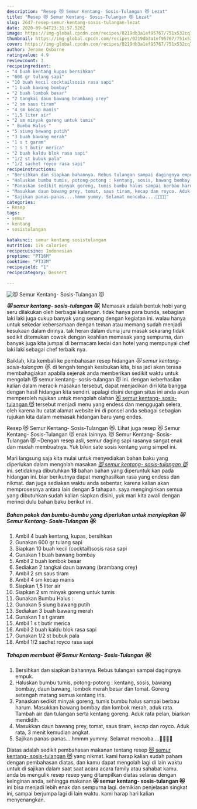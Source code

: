 ```yaml
---
description: "Resep 😻 Semur Kentang- Sosis-Tulangan 😻 Lezat"
title: "Resep 😻 Semur Kentang- Sosis-Tulangan 😻 Lezat"
slug: 2647-resep-semur-kentang-sosis-tulangan-lezat
date: 2020-09-04T23:31:57.526Z
image: https://img-global.cpcdn.com/recipes/0219db3a1ef95767/751x532cq70/😻-semur-kentang-sosis-tulangan-😻-foto-resep-utama.jpg
thumbnail: https://img-global.cpcdn.com/recipes/0219db3a1ef95767/751x532cq70/😻-semur-kentang-sosis-tulangan-😻-foto-resep-utama.jpg
cover: https://img-global.cpcdn.com/recipes/0219db3a1ef95767/751x532cq70/😻-semur-kentang-sosis-tulangan-😻-foto-resep-utama.jpg
author: Jerome Osborne
ratingvalue: 4.9
reviewcount: 3
recipeingredient:
- "4 buah kentang kupas bersihkan"
- "600 gr tulang sapi"
- "10 buah kecil cocktailsosis rasa sapi"
- "1 buah bawang bombay"
- "2 buah lombok besar"
- "2 tangkai daun bawang brambang orey"
- "2 sm saus tiram"
- "4 sm kecap manis"
- "1,5 liter air"
- "2 sm minyak goreng untuk tumis"
- " Bumbu Halus "
- "5 siung bawang putih"
- "3 buah bawang merah"
- "1 s t garam"
- "1 s t butir merica"
- "2 buah kaldu blok rasa sapi"
- "1/2 st bubuk pala"
- "1/2 sachet royco rasa sapi"
recipeinstructions:
- "Bersihkan dan siapkan bahannya. Rebus tulangan sampai dagingnya empuk."
- "Haluskan bumbu tumis, potong-potong : kentang, sosis, bawang bombay, daun bawang, lombok merah besar dan tomat. Goreng setengah matang semua kentang iris."
- "Panaskan sedikit minyak goreng, tumis bumbu halus sampai berbau harum. Masukkan bawang bombay dan lombok merah, aduk rata. Tambah air dan tulangan serta kentang goreng. Aduk rata pelan, biarkan mendidih."
- "Masukkan daun bawang prey, tomat, saus tiram, kecap dan royco. Aduk rata, 3 menit kemudian angkat."
- "Sajikan panas-panas....hmmm yummy. Selamat mencoba....🤤🤤😍😘"
categories:
- Resep
tags:
- semur
- kentang
- sosistulangan

katakunci: semur kentang sosistulangan 
nutrition: 176 calories
recipecuisine: Indonesian
preptime: "PT16M"
cooktime: "PT33M"
recipeyield: "1"
recipecategory: Dessert

---
```



![😻 Semur Kentang- Sosis-Tulangan 😻](https://img-global.cpcdn.com/recipes/0219db3a1ef95767/751x532cq70/😻-semur-kentang-sosis-tulangan-😻-foto-resep-utama.jpg)

<b><i>😻 semur kentang- sosis-tulangan 😻</i></b>, Memasak adalah bentuk hobi yang seru dilakukan oleh berbagai kalangan. tidak hanya para bunda, sebagian laki laki juga cukup banyak yang senang dengan kegiatan ini. walau hanya untuk sekedar kebersamaan dengan teman atau memang sudah menjadi kesukaan dalam dirinya. tak heran dalam dunia juru masak sekarang tidak sedikit ditemukan cowok dengan keahlian memasak yang sempurna, dan banyak juga kita jumpai di bermacam kedai dan hotel yang mempunyai chef laki laki sebagai chef terbaik nya.

Baiklah, kita kembali ke pembahasan resep hidangan <i>😻 semur kentang- sosis-tulangan 😻</i>. di tengah tengah kesibukan kita, bisa jadi akan terasa membahagiakan apabila sejenak anda memberikan sedikit waktu untuk mengolah 😻 semur kentang- sosis-tulangan 😻 ini. dengan keberhasilan kalian dalam meracik masakan tersebut, dapat menjadikan diri kita bangga dengan hasil hidangan kita sendiri. apalagi disini dengan situs ini anda akan memperoleh rujukan untuk mengolah olahan <u>😻 semur kentang- sosis-tulangan 😻</u> tersebut menjadi menu yang endess dan menggugah selera, oleh karena itu catat alamat website ini di ponsel anda sebagai sebagian rujukan kita dalam memasak hidangan baru yang endes.

Resep 😻 Semur Kentang- Sosis-Tulangan 😻. Lihat juga resep 😻 Semur Kentang- Sosis-Tulangan 😻 enak lainnya. 😻 Semur Kentang- Sosis-Tulangan 😻 ~Dengan resep asli, semur daging sapi rasanya sangat enak dan mudah membuatnya. Yuk bikin sate sosis kentang yang simpel ini.


Mari langsung saja kita mulai untuk menyediakan bahan baku yang diperlukan dalam mengolah masakan <u><i>😻 semur kentang- sosis-tulangan 😻</i></u> ini. setidaknya dibutuhkan <b>18</b> bahan bahan yang diperuntuk kan pada hidangan ini. biar berikutnya dapat menghasilkan rasa yang endess dan nikmat. dan juga sediakan waktu anda sebentar, karena kalian akan memprosesnya antara lain dengan <b>5</b> tahapan. saya menginginkan semua yang dibutuhkan sudah kalian siapkan disini, yuk mari kita awali dengan merinci dulu bahan baku berikut ini.

<!--inarticleads1-->

##### Bahan pokok dan bumbu-bumbu yang diperlukan untuk menyiapkan 😻 Semur Kentang- Sosis-Tulangan 😻:

1. Ambil 4 buah kentang, kupas, bersihkan
1. Gunakan 600 gr tulang sapi
1. Siapkan 10 buah kecil (cocktail)sosis rasa sapi
1. Gunakan 1 buah bawang bombay
1. Ambil 2 buah lombok besar
1. Sediakan 2 tangkai daun bawang (brambang orey)
1. Ambil 2 sm saus tiram
1. Ambil 4 sm kecap manis
1. Siapkan 1,5 liter air
1. Siapkan 2 sm minyak goreng untuk tumis
1. Gunakan  Bumbu Halus :
1. Gunakan 5 siung bawang putih
1. Sediakan 3 buah bawang merah
1. Gunakan 1 s t garam
1. Ambil 1 s t butir merica
1. Ambil 2 buah kaldu blok rasa sapi
1. Gunakan 1/2 st bubuk pala
1. Ambil 1/2 sachet royco rasa sapi




<!--inarticleads2-->

##### Tahapan membuat 😻 Semur Kentang- Sosis-Tulangan 😻:

1. Bersihkan dan siapkan bahannya. Rebus tulangan sampai dagingnya empuk.
1. Haluskan bumbu tumis, potong-potong : kentang, sosis, bawang bombay, daun bawang, lombok merah besar dan tomat. Goreng setengah matang semua kentang iris.
1. Panaskan sedikit minyak goreng, tumis bumbu halus sampai berbau harum. Masukkan bawang bombay dan lombok merah, aduk rata. Tambah air dan tulangan serta kentang goreng. Aduk rata pelan, biarkan mendidih.
1. Masukkan daun bawang prey, tomat, saus tiram, kecap dan royco. Aduk rata, 3 menit kemudian angkat.
1. Sajikan panas-panas....hmmm yummy. Selamat mencoba....🤤🤤😍😘




Diatas adalah sedikit pembahasan makanan tentang resep <u>😻 semur kentang- sosis-tulangan 😻</u> yang nikmat. kami harap kalian sudah paham dengan pembahasan diatas, dan kamu dapat mengolah lagi di lain waktu untuk di sajikan dalam saat saat acara acara family atau sahabat kamu. anda bs mengulik resep resep yang ditampilkan diatas selaras dengan keinginan anda, sehingga makanan <b>😻 semur kentang- sosis-tulangan 😻</b> ini bisa menjadi lebih enak dan sempurna lagi. demikian penjelasan singkat ini, sampai berjumpa lagi di lain waktu. kami harap hari kalian menyenangkan.
